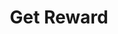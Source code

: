 ---
title: Get Reward
type: endpoint
category: 639ba2628407100061f5faac
slug: get-reward
parentDoc: 639ba2658407100061f5fab1
hidden: false
order: 4
---